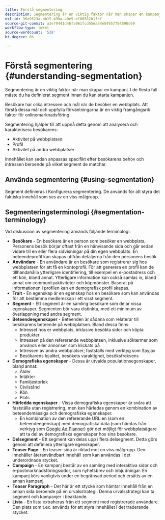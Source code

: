 ```yaml
---
title: Förstå segmentering
description: Segmentering är en viktig faktor när man skapar en kampanj
exl-id: 36a9623a-bb19-498a-a0e9-ef80582b1fcf
source-git-commit: a3e79441d46fa961fcd05ea54e84957754890d69
workflow-type: tm+mt
source-wordcount: '538'
ht-degree: 0%

---
```


# Förstå segmentering {#understanding-segmentation}

Segmentering är en viktig faktor när man skapar en kampanj. I de flesta fall måste du ha definierat segment innan du kan starta kampanjen.

Besökare har olika intressen och mål när de besöker en webbplats. Att förstå dessa mål och uppfylla förväntningarna är en viktig framgångsrik faktor för onlinemarknadsföring.

Segmentering hjälper till att uppnå detta genom att analysera och karakterisera besökarens:

* Aktivitet på webbplatsen
* Profil
* Aktivitet på andra webbplatser

Innehållet kan sedan anpassas specifikt efter besökarens behov och intressen beroende på vilket segment de matchar.

## Använda segmentering {#using-segmentation}

Segment definieras i Konfigurera segmentering. De används för att styra det faktiska innehåll som ses av en viss målgrupp.<!--Segments are defined in [Configuring Segmentation](/help/sites-administering/campaign-segmentation.md). They are used to steer the actual content seen by a specific target audience.-->

## Segmenteringsterminologi {#segmentation-terminology}

Vid diskussion av segmentering används följande terminologi:

* **Besökare** - En besökare är en person som besöker en webbplats. Personens besök börjar oftast från en hänvisande sida och går sedan vidare till en eller flera sidvisningar på din egen webbplats. En beteendeprofil kan skapas utifrån detaljerna från den personens besök.
* **Användare** - En användare är en besökare som registrerar sig hos webbplatsen för att få en kontoprofil. För att generera en profil kan de tillhandahålla ytterligare identifiering, till exempel en e-postadress och ett kön, bland annat. Ytterligare information kan också samlas in, bland annat om communityaktiviteter och köpmönster. Baserat på informationen i profilen kan en demografisk profil skapas.
* **Trait** - En egenskap är en egenskap hos en besökare som kan användas för att bestämma medlemskap i ett visst segment.
* **Segment** - Ett segment är en samling besökare som delar vissa egenskaper. Segmenten bör vara distinkta, med ett minimum av överlappning med andra segment.
* **Beteendeegenskaper** - Beteenden är sådana som relaterar till besökarens beteende på webbplatsen. Bland dessa finns:
   * Intresset hos er webbplats, inklusive besökta sidor och köpta produkter
   * Intressen på den refererande webbplatsen, inklusive söktermer som används eller annonser som klickats på
   * Intressen av andra webbplatser; fastställs med verktyg som Spyjax
   * Besökarens lojalitet, besökets varaktighet, besöksfrekvens
* **Demografiska egenskaper** - Dessa är utvalda populationsegenskaper, bland annat:
   * Ålder
   * Intäkter
   * Familjestorlek
   * Civilstånd
   * Kön
   * Plats
* **Härledda egenskaper** - Vissa demografiska egenskaper är svåra att fastställa utan registrering, men kan härledas genom en kombination av beteendemässiga och demografiska egenskaper.
   * En kombination av den refererande URL:en (som en beteendeegenskap) med demografiska data (som hämtas från verktyg som [Google Ad Planner](https://www.google.com/adplanner/)) gör det möjligt för webbplatsägare att ta del av demografiska egenskaper hos sina besökare.
* **Delsegment** - Ett segment kan delas upp i flera delsegment. Detta görs genom att definiera ytterligare egenskaper.
* **Teaser Page** - En teaser-sida är riktad mot en viss målgrupp. Den innehåller återanvändbart innehåll som kan användas i det underordnade stycket.
* **Campaign** - En kampanj består av en samling med interaktiva sidor och e-postmarknadsföringssidor, som nyhetsbrev och inbjudningar. En kampanj körs vanligtvis under en begränsad period och ersätts av en annan kampanj.
* **Teaser Paragraph** - Det här är ett stycke som hämtar innehåll från en annan sida beroende på en urvalsstrategi. Denna urvalsstrategi kan ta segment och kampanjer i beaktande.
* **Lista** - En lista extraheras från ett segment med registrerade användare. Den plats som t.ex. används för att styra innehållet i det traderande stycket.
